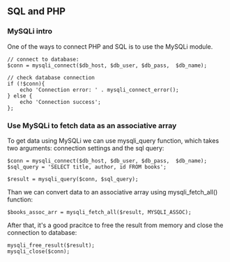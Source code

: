 ## SQL and PHP

### MySQLi intro

One of the ways to connect PHP and SQL is to use the MySQLi module.

    // connect to database:
    $conn = mysqli_connect($db_host, $db_user, $db_pass,  $db_name);

    // check database connection
    if (!$conn){
        echo 'Connection error: ' . mysqli_connect_error();
    } else {
        echo 'Connection success';
    };

### Use MySQLi to fetch data as an associative array

To get data using MySQLi we can use mysqli_query function, which takes two arguments: connection settings and the sql query:

    $conn = mysqli_connect($db_host, $db_user, $db_pass,  $db_name);
    $sql_query = 'SELECT title, author, id FROM books';

    $result = mysqli_query($conn, $sql_query);

Than we can convert data to an associative array using mysqli_fetch_all() function:

    $books_assoc_arr = mysqli_fetch_all($result, MYSQLI_ASSOC);

After that, it's a good pracitce to free the result from memory and close the connection to database:

    mysqli_free_result($result);
    mysqli_close($conn);